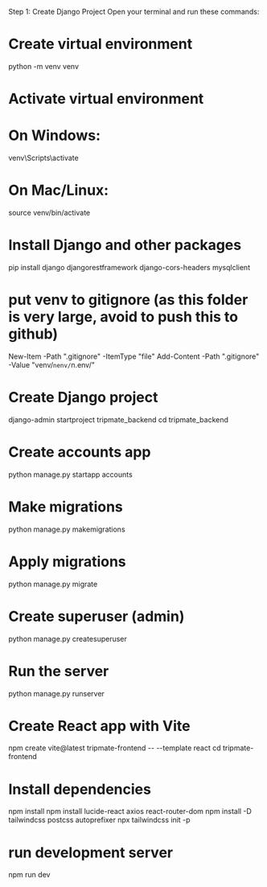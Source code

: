 Step 1: Create Django Project
Open your terminal and run these commands:

# Create virtual environment
python -m venv venv

# Activate virtual environment
# On Windows:
venv\Scripts\activate
# On Mac/Linux:
source venv/bin/activate

# Install Django and other packages
pip install django djangorestframework django-cors-headers mysqlclient

 # put venv to gitignore (as this folder is very large, avoid to push this to github)
New-Item -Path ".gitignore" -ItemType "file"
Add-Content -Path ".gitignore" -Value "venv/`nenv/`n.env/" 

# Create Django project
django-admin startproject tripmate_backend
cd tripmate_backend

# Create accounts app
python manage.py startapp accounts

# Make migrations
python manage.py makemigrations

# Apply migrations
python manage.py migrate

# Create superuser (admin)
python manage.py createsuperuser

# Run the server
python manage.py runserver

# Create React app with Vite
npm create vite@latest tripmate-frontend -- --template react
cd tripmate-frontend

# Install dependencies
npm install
npm install lucide-react axios react-router-dom
npm install -D tailwindcss postcss autoprefixer
npx tailwindcss init -p

# run development server
npm run dev